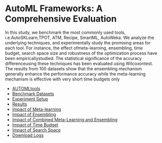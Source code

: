# AutoML Frameworks: A Comprehensive Evaluation
In this study, we benchmark the most commonly used tools, i.e.AutoSKLearn,TPOT, ATM, Recipe, SmartML, AutoWeka.
We analyze the underlying techniques, and experimentally study the promising areas for each tool. For instance, the effect ofmeta-learning, ensembling, time budget, search space size and robustness of the optimization process have been empiricallystudied. The statistical significance of the accuracy differenceusing these techniques has been evaluated using Wilcoxontest. The results from 100 datasets show that the ensembling mechanism generally enhance the performance accuracy while the meta-learning mechanism is effective with very short time budgets only
* [AUTOMLtools](https://datasystemsgrouput.github.io/AutoMLBenchmarking/automltools)
* [Benchmark Datasets](https://datasystemsgrouput.github.io/AutoMLBenchmarking/datasets)
* [Experiment Setup](https://datasystemsgrouput.github.io/AutoMLMicroAnalysis/setup)
* [Results](https://datasystemsgrouput.github.io/AutoMLMicroAnalysis/results)
 * [Impact of Meta-learning](https://datasystemsgrouput.github.io/AutoMLMicroAnalysis/results#impact-of-meta-learning)
 * [Impact of Ensembling](https://datasystemsgrouput.github.io/AutoMLMicroAnalysis/results#impact-of-ensembling)
 * [Impact of Combined Meta-Learning and Ensembling](https://datasystemsgrouput.github.io/AutoMLMicroAnalysis/results#impact-of-combined-meta-learning-and-ensembling)
 * [Impact of Time Budget](https://datasystemsgrouput.github.io/AutoMLMicroAnalysis/results#impact-of-time-budget)
 * [Impact of Search Space](https://datasystemsgrouput.github.io/AutoMLMicroAnalysis/results#impact-of-search-space)
* [Download Logs](https://datasystemsgrouput.github.io/AutoMLMicroAnalysis/logs)
